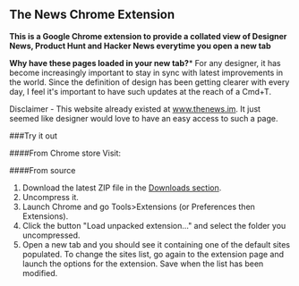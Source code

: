 ## The News Chrome Extension

**This is a Google Chrome extension to provide a collated view of Designer News, Product Hunt and Hacker News everytime you open a new tab**

**Why have these pages loaded in your new tab?***
For any designer, it has become increasingly important to stay in sync with latest improvements in the world. Since the definition of design has been getting clearer with every day, I feel it's important to have such updates at the reach of a Cmd+T.

Disclaimer - This website already existed at www.thenews.im. It just seemed like designer would love to have an easy access to such a page.

###Try it out

####From Chrome store
Visit:

####From source
1. Download the latest ZIP file in the [Downloads section](https://github.com/sarthakpranit/TheNews_ChromeExt).
2. Uncompress it.
3. Launch Chrome and go Tools>Extensions (or Preferences then Extensions).
4. Click the button "Load unpacked extension..." and select the folder you uncompressed.
5. Open a new tab and you should see it containing one of the default sites populated. To change the sites list, go again to the extension page and launch the options for the extension. Save when the list has been modified.
